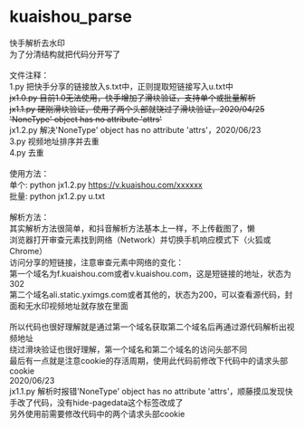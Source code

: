 # kuaishou_parse
快手解析去水印</br>
为了分清结构就把代码分开写了</br></br>
文件注释：</br>
1.py 把快手分享的链接放入s.txt中，正则提取短链接写入u.txt中</br>
~~jx1.0.py 目前1.0无法使用，快手增加了滑块验证，支持单个或批量解析~~
</br>
~~jx1.1.py 硬刚滑块验证，使用了两个头部就饶过了滑块验证，2020/04/25 'NoneType' object has no attribute 'attrs'~~
</br>
jx1.2.py 解决'NoneType' object has no attribute 'attrs'，2020/06/23
</br>
3.py 视频地址排序并去重</br>
4.py 去重</br>
</br>
使用方法：</br>
单个: python jx1.2.py https://v.kuaishou.com/xxxxxx</br>
批量: python jx1.2.py u.txt</br>
</br>
解析方法：</br>
其实解析方法很简单，和抖音解析方法基本上一样，不上传截图了，懒</br>
浏览器打开审查元素找到网络（Network）并切换手机响应模式下（火狐或Chrome）</br>
访问分享的短链接，注意审查元素中网络的变化：</br>
第一个域名为f.kuaishou.com或者v.kuaishou.com，这是短链接的地址，状态为302</br>
第二个域名ali.static.yximgs.com或者其他的，状态为200，可以查看源代码，封面和无水印视频地址就存放在里面</br></br>
所以代码也很好理解就是通过第一个域名获取第二个域名后再通过源代码解析出视频地址</br>
绕过滑块验证也很好理解，第一个域名和第二个域名的访问头部不同</br>
最后有一点就是注意cookie的存活周期，使用此代码前修改下代码中的请求头部cookie</br>
2020/06/23</br>
jx1.1.py 解析时报错'NoneType' object has no attribute 'attrs'，顺藤摸瓜发现快手改了代码，没有hide-pagedata这个标签改成了<script type="text/javascript">window.pageData</script></br>
另外使用前需要修改代码中的两个请求头部cookie
